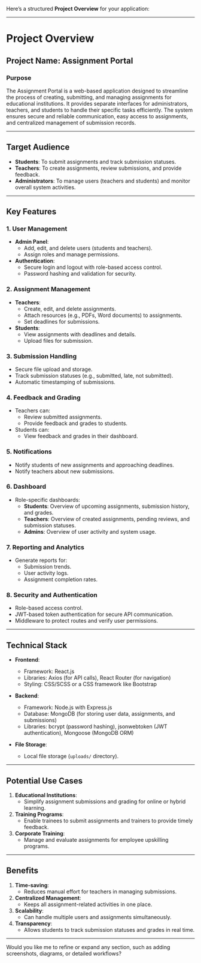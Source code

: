 Here’s a structured **Project Overview** for your application:

---

# **Project Overview**

## **Project Name**: Assignment Portal

### **Purpose**
The Assignment Portal is a web-based application designed to streamline the process of creating, submitting, and managing assignments for educational institutions. It provides separate interfaces for administrators, teachers, and students to handle their specific tasks efficiently. The system ensures secure and reliable communication, easy access to assignments, and centralized management of submission records.

---

## **Target Audience**
- **Students**: To submit assignments and track submission statuses.
- **Teachers**: To create assignments, review submissions, and provide feedback.
- **Administrators**: To manage users (teachers and students) and monitor overall system activities.

---

## **Key Features**
### **1. User Management**
- **Admin Panel**:
  - Add, edit, and delete users (students and teachers).
  - Assign roles and manage permissions.
- **Authentication**:
  - Secure login and logout with role-based access control.
  - Password hashing and validation for security.

### **2. Assignment Management**
- **Teachers**:
  - Create, edit, and delete assignments.
  - Attach resources (e.g., PDFs, Word documents) to assignments.
  - Set deadlines for submissions.
- **Students**:
  - View assignments with deadlines and details.
  - Upload files for submission.

### **3. Submission Handling**
- Secure file upload and storage.
- Track submission statuses (e.g., submitted, late, not submitted).
- Automatic timestamping of submissions.

### **4. Feedback and Grading**
- Teachers can:
  - Review submitted assignments.
  - Provide feedback and grades to students.
- Students can:
  - View feedback and grades in their dashboard.

### **5. Notifications**
- Notify students of new assignments and approaching deadlines.
- Notify teachers about new submissions.

### **6. Dashboard**
- Role-specific dashboards:
  - **Students**: Overview of upcoming assignments, submission history, and grades.
  - **Teachers**: Overview of created assignments, pending reviews, and submission statuses.
  - **Admins**: Overview of user activity and system usage.

### **7. Reporting and Analytics**
- Generate reports for:
  - Submission trends.
  - User activity logs.
  - Assignment completion rates.

### **8. Security and Authentication**
- Role-based access control.
- JWT-based token authentication for secure API communication.
- Middleware to protect routes and verify user permissions.

---

## **Technical Stack**
- **Frontend**:
  - Framework: React.js
  - Libraries: Axios (for API calls), React Router (for navigation)
  - Styling: CSS/SCSS or a CSS framework like Bootstrap

- **Backend**:
  - Framework: Node.js with Express.js
  - Database: MongoDB (for storing user data, assignments, and submissions)
  - Libraries: bcrypt (password hashing), jsonwebtoken (JWT authentication), Mongoose (MongoDB ORM)

- **File Storage**:
  - Local file storage (`uploads/` directory).

---

## **Potential Use Cases**
1. **Educational Institutions**:
   - Simplify assignment submissions and grading for online or hybrid learning.
2. **Training Programs**:
   - Enable trainees to submit assignments and trainers to provide timely feedback.
3. **Corporate Training**:
   - Manage and evaluate assignments for employee upskilling programs.

---

## **Benefits**
1. **Time-saving**:
   - Reduces manual effort for teachers in managing submissions.
2. **Centralized Management**:
   - Keeps all assignment-related activities in one place.
3. **Scalability**:
   - Can handle multiple users and assignments simultaneously.
4. **Transparency**:
   - Allows students to track submission statuses and grades in real time.

---

Would you like me to refine or expand any section, such as adding screenshots, diagrams, or detailed workflows?
